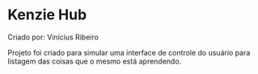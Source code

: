 <h1>Kenzie Hub</h1>

Criado por: Vinícius Ribeiro

Projeto foi criado para simular uma interface de controle do usuário para listagem das coisas que o mesmo está aprendendo.
